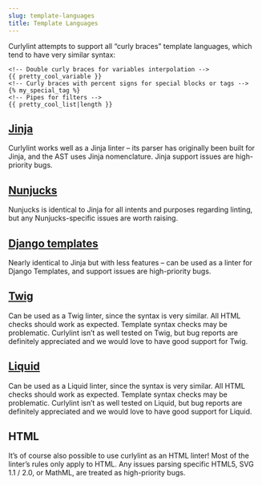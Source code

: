 ```yaml
---
slug: template-languages
title: Template Languages
---
```


Curlylint attempts to support all “curly braces” template languages, which tend to have very similar syntax:

```twig
<!-- Double curly braces for variables interpolation -->
{{ pretty_cool_variable }}
<!-- Curly braces with percent signs for special blocks or tags -->
{% my_special_tag %}
<!-- Pipes for filters -->
{{ pretty_cool_list|length }}
```

## [Jinja](https://jinja.palletsprojects.com/)

Curlylint works well as a Jinja linter – its parser has originally been built for Jinja, and the AST uses Jinja nomenclature. Jinja support issues are high-priority bugs.

## [Nunjucks](https://mozilla.github.io/nunjucks/)

Nunjucks is identical to Jinja for all intents and purposes regarding linting, but any Nunjucks-specific issues are worth raising.

## [Django templates](https://docs.djangoproject.com/en/dev/topics/templates/)

Nearly identical to Jinja but with less features – can be used as a linter for Django Templates, and support issues are high-priority bugs.

## [Twig](https://twig.symfony.com/)

Can be used as a Twig linter, since the syntax is very similar. All HTML checks should work as expected. Template syntax checks may be problematic. Curlylint isn’t as well tested on Twig, but bug reports are definitely appreciated and we would love to have good support for Twig.

## [Liquid](https://shopify.github.io/liquid/)

Can be used as a Liquid linter, since the syntax is very similar. All HTML checks should work as expected. Template syntax checks may be problematic. Curlylint isn’t as well tested on Liquid, but bug reports are definitely appreciated and we would love to have good support for Liquid.

## HTML

It’s of course also possible to use curlylint as an HTML linter! Most of the linter’s rules only apply to HTML. Any issues parsing specific HTML5, SVG 1.1 / 2.0, or MathML, are treated as high-priority bugs.
